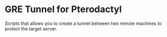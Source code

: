 # GRE Tunnel for Pterodactyl

Scripts that allows you to create a tunnel between two remote machines to protect the target server.
